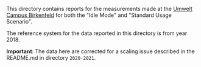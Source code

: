 This directory contains reports for the measurements made at the [Umwelt Campus Birkenfeld](https://www.umwelt-campus.de/en/institutes/iss) for both the "Idle Mode" and "Standard Usage Scenario".

The reference system for the data reported in this directory is from year 2018. 

**Important**: The data here are corrected for a scaling issue described in the README.md in directory `2020-2021`.